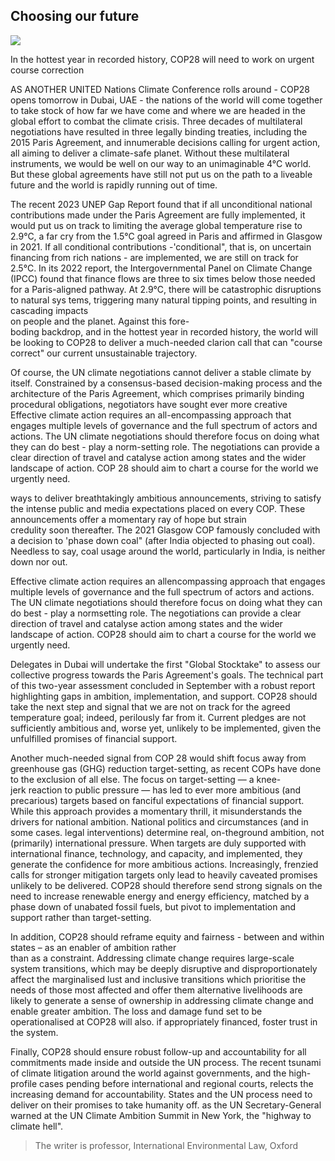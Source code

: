 ## **Choosing our future**

![](_page_0_Picture_1.jpeg)

In the hottest year in recorded history, COP28 will need to work on urgent course correction

AS ANOTHER UNITED Nations Climate Conference rolls around - COP28 opens tomorrow in Dubai, UAE - the nations of the world will come together to take stock of how far we have come and where we are headed in the global effort to combat the climate crisis. Three decades of multilateral negotiations have resulted in three legally binding treaties, including the 2015 Paris Agreement, and innumerable decisions calling for urgent action, all aiming to deliver a climate-safe planet. Without these multilateral instruments, we would be well on our way to an unimaginable 4°C world. But these global agreements have still not put us on the path to a liveable future and the world is rapidly running out of time.

The recent 2023 UNEP Gap Report found that if all unconditional national contributions made under the Paris Agreement are fully implemented, it would put us on track to limiting the average global temperature rise to 2.9°C, a far cry from the 1.5°C goal agreed in Paris and affirmed in Glasgow in 2021. If all conditional contributions -'conditional", that is, on uncertain financing from rich nations - are implemented, we are still on track for 2.5°C. In its 2022 report, the Intergovernmental Panel on Climate Change (IPCC) found that finance flows are three to six times below those needed for a Paris-aligned pathway. At 2.9°C, there will be catastrophic disruptions to natural sys tems, triggering many natural tipping points, and resulting in cascading impacts<br>on people and the planet. Against this fore-<br>boding backdrop, and in the hottest year in recorded history, the world will be looking to COP28 to deliver a much-needed clarion call that can "course correct" our current unsustainable trajectory.

Of course, the UN climate negotiations cannot deliver a stable climate by itself. Constrained by a consensus-based decision-making process and the architecture of the Paris Agreement, which comprises primarily binding procedural obligations, negotiators have sought ever more creative Effective climate action requires an all-encompassing approach that engages multiple levels of governance and the full spectrum of actors and actions. The UN climate negotiations should therefore focus on doing what they can do best - play a norm-setting role. The negotiations can provide a clear direction of travel and catalyse action among states and the wider landscape of action. COP 28 should aim to chart a course for the world we urgently need.

ways to deliver breathtakingly ambitious announcements, striving to satisfy the intense public and media expectations placed on every COP. These announcements offer a momentary ray of hope but strain<br>credulity soon thereafter. The 2021 Glasgow COP famously concluded with a decision to 'phase down coal" (after India objected to phasing out coal). Needless to say, coal usage around the world, particularly in India, is neither down nor out.

Effective climate action requires an allencompassing approach that engages multiple levels of governance and the full spectrum of actors and actions. The UN climate negotiations should therefore focus on doing what they can do best - play a normsetting role. The negotiations can provide a clear direction of travel and catalyse action among states and the wider landscape of action. COP28 should aim to chart a course for the world we urgently need.

Delegates in Dubai will undertake the first "Global Stocktake" to assess our collective progress towards the Paris Agreement's goals. The technical part of this two-year assessment concluded in September with a robust report highlighting gaps in ambition, implementation, and support. COP28 should take the next step and signal that we are not on track for the agreed temperature goal; indeed, perilously far from it. Current pledges are not sufficiently ambitious and, worse yet, unlikely to be implemented, given the unfulfilled promises of financial support.

Another much-needed signal from COP 28 would shift focus away from greenhouse gas (GHG) reduction target-setting, as recent COPs have done to the exclusion of all else. The focus on target-setting — a knee-<br>jerk reaction to public pressure — has led to ever more ambitious (and precarious) targets based on fanciful expectations of financial support. While this approach provides a momentary thrill, it misunderstands the drivers for national ambition. National politics and circumstances (and in some cases. legal interventions) determine real, on-theground ambition, not (primarily) international pressure. When targets are duly supported with international finance, technology, and capacity, and implemented, they generate the confidence for more ambitious actions. Increasingly, frenzied calls for stronger mitigation targets only lead to heavily caveated promises unlikely to be delivered. COP28 should therefore send strong signals on the need to increase renewable energy and energy efficiency, matched by a phase down of unabated fossil fuels, but pivot to implementation and support rather than target-setting.

In addition, COP28 should reframe equity and fairness - between and within states – as an enabler of ambition rather<br>than as a constraint. Addressing climate change requires large-scale system transitions, which may be deeply disruptive and disproportionately affect the marginalised lust and inclusive transitions which prioritise the needs of those most affected and offer them alternative livelihoods are likely to generate a sense of ownership in addressing climate change and enable greater ambition. The loss and damage fund set to be operationalised at COP28 will also. if appropriately financed, foster trust in the system.

Finally, COP28 should ensure robust follow-up and accountability for all commitments made inside and outside the UN process. The recent tsunami of climate litigation around the world against governments, and the high-profile cases pending before international and regional courts, relects the increasing demand for accountability. States and the UN process need to deliver on their promises to take humanity off. as the UN Secretary-General warned at the UN Climate Ambition Summit in New York, the "highway to climate hell".

> The writer is professor, International Environmental Law, Oxford